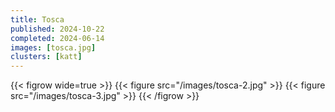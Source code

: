 ```yaml
---
title: Tosca
published: 2024-10-22
completed: 2024-06-14
images: [tosca.jpg]
clusters: [katt]
---
```


{{< figrow wide=true >}}
    {{< figure src="/images/tosca-2.jpg" >}}
    {{< figure src="/images/tosca-3.jpg" >}}
{{< /figrow >}}
